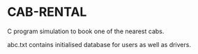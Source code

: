 # CAB-RENTAL
C program simulation to book one of the nearest cabs.

abc.txt contains initialised database for users as well as drivers.
